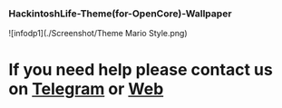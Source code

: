 ### HackintoshLife-Theme(for-OpenCore)-Wallpaper

![infodp1](./Screenshot/Theme Mario Style.png)

# If you need help please contact us on [Telegram](https://t.me/HackintoshLife_it) or [Web](https://www.hackintoshlife.it/)
